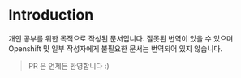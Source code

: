 # Introduction

개인 공부를 위한 목적으로 작성된 문서입니다. 잘못된 번역이 있을 수 있으며 Openshift 및 일부 작성자에게 불필요한 문서는 번역되어 있지 않습니다.

> PR 은 언제든 환영합니다 :)